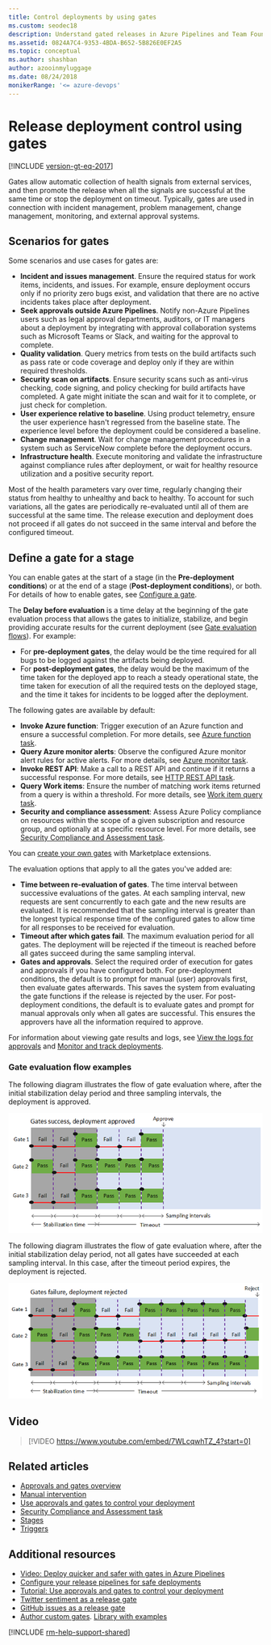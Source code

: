```yaml
---
title: Control deployments by using gates
ms.custom: seodec18
description: Understand gated releases in Azure Pipelines and Team Foundation Server (TFS)
ms.assetid: 0824A7C4-9353-4BDA-B652-5B826E0EF2A5
ms.topic: conceptual
ms.author: shashban
author: azooinmyluggage
ms.date: 08/24/2018
monikerRange: '<= azure-devops'
---
```


# Release deployment control using gates

[!INCLUDE [version-gt-eq-2017](../../../includes/version-gt-eq-2017.md)]

Gates allow automatic collection of health signals from external services, and then
promote the release when all the signals are successful at the same time or stop the
deployment on timeout.
Typically, gates are used in connection with incident management, problem management,
change management, monitoring, and external approval systems.

## Scenarios for gates

Some scenarios and use cases for gates are:

  * **Incident and issues management**. Ensure the required status for work items, incidents, and issues. For example, ensure deployment occurs only if no priority zero bugs exist, and validation that there are no active incidents takes place after deployment.
  * **Seek approvals outside Azure Pipelines**. Notify non-Azure Pipelines users such as legal approval departments, auditors, or IT managers about a deployment by integrating with approval collaboration systems such as Microsoft Teams or Slack, and waiting for the approval to complete.
  * **Quality validation**. Query metrics from tests on the build artifacts such as pass rate or code coverage and deploy only if they are within required thresholds.
  * **Security scan on artifacts**. Ensure security scans such as anti-virus checking, code signing, and policy checking for build artifacts have completed. A gate might initiate the scan and wait for it to complete, or just check for completion.
  * **User experience relative to baseline**. Using product telemetry, ensure the user experience hasn't regressed from the baseline state. The experience level before the deployment could be considered a baseline.
  * **Change management**. Wait for change management procedures in a system such as ServiceNow complete before the deployment occurs.
  * **Infrastructure health**. Execute monitoring and validate the infrastructure against compliance rules after deployment, or wait for healthy resource utilization and a positive security report.

Most of the health parameters vary over time, regularly changing their status from healthy to unhealthy and back to healthy.
To account for such variations, all the gates are periodically re-evaluated until all of them are successful at the same time.
The release execution and deployment does not proceed if all gates do not succeed in the same interval and before the configured timeout.

## Define a gate for a stage

You can enable gates at the start of a stage (in the **Pre-deployment conditions**)
or at the end of a stage (**Post-deployment conditions**), or both.
For details of how to enable gates, see [Configure a gate](../deploy-using-approvals.md#configure-gate).

The **Delay before evaluation** is a time delay at the beginning of the gate evaluation 
process that allows the gates to initialize, stabilize, and begin providing accurate results
for the current deployment (see [Gate evaluation flows](#gate-evaluation-flow-examples)). For example:

* For **pre-deployment gates**, the delay would be the time required for all bugs to be logged
  against the artifacts being deployed.  
* For **post-deployment gates**, the delay would be the maximum of the time taken for the deployed app
  to reach a steady operational state, the time taken for execution of all the required tests on
  the deployed stage, and the time it takes for incidents to be logged after the deployment.<p />

The following gates are available by default:

* **Invoke Azure function**: Trigger execution of an Azure function and ensure a successful completion.
  For more details, see [Azure function task](../../tasks/utility/azure-function.md).
* **Query Azure monitor alerts**: Observe the configured Azure monitor alert rules for active alerts.
  For more details, see [Azure monitor task](../../tasks/utility/azure-monitor.md).
* **Invoke REST API**: Make a call to a REST API and continue if it returns a successful response.
  For more details, see [HTTP REST API task](../../tasks/utility/http-rest-api.md).
* **Query Work items**: Ensure the number of matching work items returned from a query is within a threshold.
  For more details, see [Work item query task](../../tasks/utility/work-item-query.md).
* **Security and compliance assessment**: Assess Azure Policy compliance on resources within the scope of a
  given subscription and resource group, and optionally at a specific resource level. For more details, see
  [Security Compliance and Assessment task](../../tasks/deploy/azure-policy.md).

You can [create your own gates](https://github.com/Microsoft/azure-pipelines-tasks/blob/master/docs/authoring/gates.md) with Marketplace extensions.
   
The evaluation options that apply to all the gates you've added are:

* **Time between re-evaluation of gates**. The time interval between successive evaluations of 
  the gates. At each sampling interval, new requests are sent concurrently to each gate
  and the new results are evaluated. It is recommended that the sampling interval is greater than the longest
  typical response time of the configured gates to allow time for all responses to be received for evaluation.     
* **Timeout after which gates fail**. The maximum evaluation period for all gates.
  The deployment will be rejected if the timeout is reached before all gates succeed during the same sampling interval.
* **Gates and approvals**. Select the required order of execution for gates and approvals if you have configured both.
  For pre-deployment conditions, the default is to prompt for manual (user) approvals first, then evaluate gates afterwards.
  This saves the system from evaluating the gate functions if the release is rejected by the user.
  For post-deployment conditions, the default is to evaluate gates and prompt for manual approvals only when all gates are successful.
 This ensures the approvers have all the information required to approve.
   
For information about viewing gate results and logs, see
[View the logs for approvals](../deploy-using-approvals.md#set-up-manual-validation) and
[Monitor and track deployments](../define-multistage-release-process.md#monitor-track).

### Gate evaluation flow examples

The following diagram illustrates the flow of gate evaluation where, after the
initial stabilization delay period and three sampling intervals, the deployment is approved.

![Successful gates](media/gate-results-pass.png)

The following diagram illustrates the flow of gate evaluation where, after the
initial stabilization delay period, not all gates have succeeded at each sampling interval. In
this case, after the timeout period expires, the deployment is rejected.

![Failed gates](media/gate-results-fail.png)


## Video 

> [!VIDEO https://www.youtube.com/embed/7WLcqwhTZ_4?start=0]

## Related articles

* [Approvals and gates overview](index.md)
* [Manual intervention](../deploy-using-approvals.md#configure-maninter)
* [Use approvals and gates to control your deployment](../../release/deploy-using-approvals.md)
* [Security Compliance and Assessment task](../../tasks/deploy/azure-policy.md)
* [Stages](../../process/stages.md)
* [Triggers](../triggers.md)


## Additional resources

* [Video: Deploy quicker and safer with gates in Azure Pipelines](/Events/Connect/2017/T181)  
* [Configure your release pipelines for safe deployments](https://devblogs.microsoft.com/devops/configuring-your-release-pipelines-for-safe-deployments/)
* [Tutorial: Use approvals and gates to control your deployment](../deploy-using-approvals.md)
* [Twitter sentiment as a release gate](https://blogs.msdn.microsoft.com/bharry/2017/12/15/twitter-sentiment-as-a-release-gate/)
* [GitHub issues as a release gate](https://www.visualstudiogeeks.com/DevOps/github-issues-as-deployment-gate-in-vsts-rm)
* [Author custom gates](https://github.com/Microsoft/azure-pipelines-tasks/blob/master/docs/authoring/gates.md). [Library with examples](https://github.com/Microsoft/vsts-rm-extensions/tree/master/ServerTaskHelper/DistributedTask.ServerTask.Remote.Common) 


[!INCLUDE [rm-help-support-shared](../../includes/rm-help-support-shared.md)]

